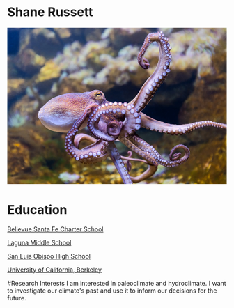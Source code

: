 # Shane Russett

![image](common-octopus3.jpg)

# Education

[Bellevue Santa Fe Charter School](https://www.bsfcs.org/)

[Laguna Middle School](https://lams.slcusd.org/)

[San Luis Obispo High School](https://slohs.slcusd.org/)

[University of California, Berkeley](https://www.berkeley.edu/)

#Research Interests
I am interested in paleoclimate and hydroclimate. I want to investigate our climate's past and use it to inform our decisions for the future.

